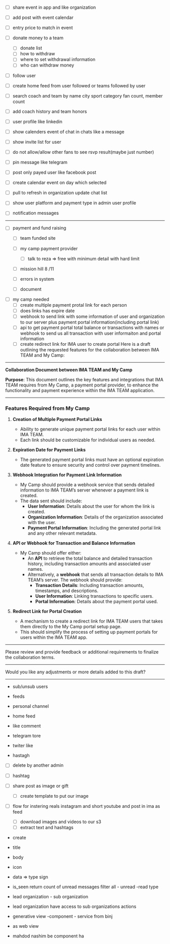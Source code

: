 - [ ]  share event in app and like organization
- [ ] add post with event calendar
- [ ] entry price to  match in event
- [ ] donate money to a team
	- [ ] donate list
	- [ ] how to withdraw
	- [ ] where to set withdrawal information
	- [ ] who can withdraw money
- [ ] follow user 
- [ ] create home feed from user followed or teams followed by user
- [ ] search coach and team by name city sport category fan count, member count
- [ ] add coach history and team honors
- [ ] user profile like linkedin
- [ ] show calenders event of chat in chats like a message
- [ ] show invite list for user 
- [ ] do not allow/allow other fans to see rsvp result(maybe just number)
- [ ] pin message like telegram
- [ ] post only payed user like facebook post
- [ ] create calendar event on day which selected
- [ ] pull to refresh in organization update chat list
- [ ] show user platform and payment type in admin user profile
- [ ] notification messages




------------------------
- [ ] payment and fund raising
	- [ ] team funded site
	- [ ] my camp payment provider
		- [ ] talk to reza => free with minimum detail with hard limit
	- [ ] mission hill 8 /11
	- [ ] errors in system
	- [ ] document


- [ ] my camp needed
	- [ ] create multiple payment protal link for each person
	- [ ] does links has expire date
	- [ ] webhook to send link with some information of user and organization to our server plus payment portal information(including portal link)
	- [ ] api to get payment portal total balance or transactions with names or webhook to send us all transaction with user informaiton and portal information
	- [ ] create redirect link for IMA user to create portal
Here is a draft outlining the requested features for the collaboration between IMA TEAM and My Camp:

---

**Collaboration Document between IMA TEAM and My Camp**

**Purpose**: This document outlines the key features and integrations that IMA TEAM requires from My Camp, a payment portal provider, to enhance the functionality and payment experience within the IMA TEAM application.

---

### Features Required from My Camp

1. **Creation of Multiple Payment Portal Links**
   - Ability to generate unique payment portal links for each user within IMA TEAM.
   - Each link should be customizable for individual users as needed.

2. **Expiration Date for Payment Links**
   - The generated payment portal links must have an optional expiration date feature to ensure security and control over payment timelines.

3. **Webhook Integration for Payment Link Information**
   - My Camp should provide a webhook service that sends detailed information to IMA TEAM’s server whenever a payment link is created. 
   - The data sent should include:
     - **User Information**: Details about the user for whom the link is created.
     - **Organization Information**: Details of the organization associated with the user.
     - **Payment Portal Information**: Including the generated portal link and any other relevant metadata.

4. **API or Webhook for Transaction and Balance Information**
   - My Camp should offer either:
     - An **API** to retrieve the total balance and detailed transaction history, including transaction amounts and associated user names.
     - Alternatively, a **webhook** that sends all transaction details to IMA TEAM’s server. The webhook should provide:
       - **Transaction Details**: Including transaction amounts, timestamps, and descriptions.
       - **User Information**: Linking transactions to specific users.
       - **Portal Information**: Details about the payment portal used.

5. **Redirect Link for Portal Creation**
   - A mechanism to create a redirect link for IMA TEAM users that takes them directly to the My Camp portal setup page.
   - This should simplify the process of setting up payment portals for users within the IMA TEAM app.

---

Please review and provide feedback or additional requirements to finalize the collaboration terms.

---

Would you like any adjustments or more details added to this draft?



---------------------
- sub/unsub users
- feeds
- personal channel
- home feed
- like comment
- telegram tore

- twiter like
- hastagh



- [ ] delete by another admin
- [ ] hashtag

- [ ] share post as image or gift
	- [ ] create template to put our image 
- [ ] flow for instering reals instagram and short youtube and post in ima as feed
	- [ ] download images and videos to our s3 
	- [ ] extract text and hashtags

-  create
- title
- body
- icon
- data => type sign 
- is_seen
return count of unread messages
filter all - unread -read
type




- lead organization - sub organization
- lead organization have access to sub organizations actions
- generative view -component - service from binj
- as web view
- mahdod nashim be component ha